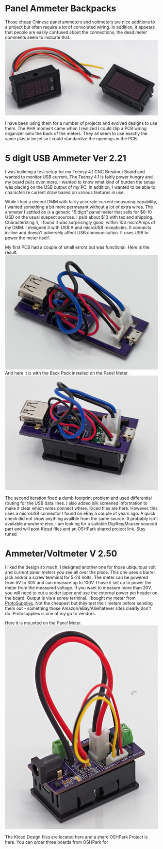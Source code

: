 # Panel Ammeter Backpacks

Those cheap Chinese panel ammeters and voltmeters are nice additions to a project but often require a lot of convoluted wiring. In addition, it appears that people are easily confused about the connections, the dead meter comments seem to indicate that.
 ![Two panel meters](https://github.com/phil-barrett/panel_ammeter_backpack/blob/main/RC139403_DxO_2048.jpg)


I have been using them for a number of projects and evolved designs to use them. The AHA moment came when I realized I could clip a PCB wiring organizer onto the back of the meters.  They all seem to use exactly the same plastic bezel so I could standardize the openings in the PCB.

# 5 digit USB Ammeter Ver 2.21

I was building a test setup for my Teensy 4.1 CNC Breakout Board and wanted to monitor USB current. The Teensy 4.1 is fairly power hungry and my board pulls even more.  I wanted to know what kind of burden the setup was placing on the USB output of my PC. In addition, I wanted to be able to characterize current draw based on various features in use.

While I had a decent DMM with fairly accurate current measuring capability, I wanted something a bit more permanant without a lot of extra wires.  The ammeter I settled on is a generic "5 digit" panel meter that sells for $6-10 USD on the usual suspect sources. I paid about $13 with tax and shipping. Characterizing it, I found it was surprisingly good, within 100 microAmps of my DMM. I designed it with USB A and microUSB recepticles. It connects in-line and doesn't adversely affect USB communication.  It uses USB to power the meter itself.

My first PCB had a couple of small errors but was functional. Here is the result.
 ![Alt Text](https://github.com/phil-barrett/panel_ammeter_backpack/blob/main/RC139405_DxO_2048.jpg)
 And here it is with the Back Pack installed on the Panel Meter.
![Mounted on the Panel Meter](https://github.com/phil-barrett/panel_ammeter_backpack/blob/main/RC139408_DxO_2048.jpg)

The second iteration fixed a dumb footprint problem and used differential routing for the USB data lines. I also added silk screened information to make it clear which wires connect where. Kicad files are here. However, this uses a microUSB connector I found on eBay a couple of years ago. A quick check did not show anything availble from the same source. It probably isn't available anywhere else.  I am looking for a suitable DigiKey/Mouser sourced part and will post Kicad files and an OSHPark shared project link.  Stay tuned.

# Ammeter/Voltmeter V 2.50

I liked the design so much, I designed another one for those ubiquitous volt and current panel meters you see all over the place. This one uses a barrel jack and/or a screw teriminal for 5-24 Volts. The meter can be powered from 5V to 30V and can measure up to 100V.  I have it set up to power the meter from the measured voltage.  If you want to measure more than 30V, you will need to cut a solder juper and use the external power pin header on the board. Output is via a screw terminal. I bought my meter from [ProtoSupplies](https://protosupplies.com/product/dual-display-0-100v-0-10a-panel-meter/). Not the cheapest but they test their meters before sending them out - something those Amazon/eBay/Aliwhatever sites clearly don't do. Protosupplies is one of my go to vendors.

Here it is mounted on the Panel Meter.
![Mounted on Panel Meter](https://github.com/phil-barrett/panel_ammeter_backpack/blob/main/RC139433_DxO_2048.jpg)

The Kicad Design files are located here and a share OSHPark Project is here.  You can order three boards from OSHPark for 
